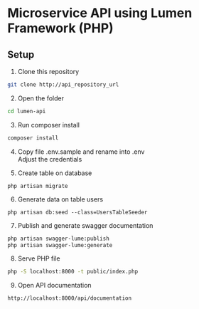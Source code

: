 # Microservice API using Lumen Framework (PHP)

## Setup
1. Clone this repository
```bash
git clone http://api_repository_url
```

2. Open the folder
```bash
cd lumen-api
```

3. Run composer install
```bash
composer install
```
  
4. Copy file .env.sample and rename into .env  
   Adjust the credentials

5. Create table on database
```
php artisan migrate
```

6. Generate data on table users
```
php artisan db:seed --class=UsersTableSeeder
```

7. Publish and generate swagger documentation
```bash
php artisan swagger-lume:publish
php artisan swagger-lume:generate
```

8. Serve PHP file
```bash
php -S localhost:8000 -t public/index.php
```

9. Open API documentation  
```
http://localhost:8000/api/documentation
```

